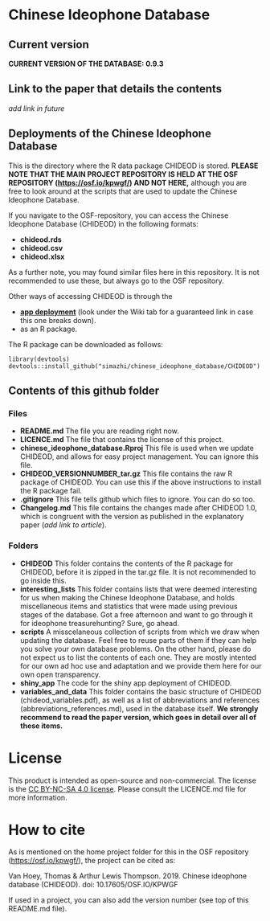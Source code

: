 # Chinese Ideophone Database

## Current version

**CURRENT VERSION OF THE DATABASE: 0.9.3**

## Link to the paper that details the contents

*add link in future*

## Deployments of the Chinese Ideophone Database

This is the directory where the R data package CHIDEOD is stored.
**PLEASE NOTE THAT THE MAIN PROJECT REPOSITORY IS HELD AT THE OSF REPOSITORY (https://osf.io/kpwgf/) AND NOT HERE,** although you are free to look around at the scripts that are used to update the Chinese Ideophone Database.

If you navigate to the OSF-repository, you can access the Chinese Ideophone Database (CHIDEOD) in the following formats:

* **chideod.rds**
* **chideod.csv**
* **chideod.xlsx**

As a further note, you may found similar files here in this repository. It is not recommended to use these, but always go to the OSF repository.

Other ways of accessing CHIDEOD is through the 

* **[app deployment](https://simazhi.shinyapps.io/chideod_appversion/)** (look under the Wiki tab for a guaranteed link in case this one breaks down).
* as an R package.

The R package can be downloaded as follows:

```
library(devtools)
devtools::install_github("simazhi/chinese_ideophone_database/CHIDEOD")
```

## Contents of this github folder

### Files

* __README.md__ The file you are reading right now.
* __LICENCE.md__ The file that contains the license of this project.
* __chinese_ideophone_database.Rproj__ This file is used when we update CHIDEOD, and allows for easy project management. You can ignore this file.
* __CHIDEOD_VERSIONNUMBER_tar.gz__ This file contains the raw R package of CHIDEOD. You can use this if the above instructions to install the R package fail.
* __.gitignore__ This file tells github which files to ignore. You can do so too.
* __Changelog.md__ This file contains the changes made after CHIDEOD 1.0, which is congruent with the version as published in the explanatory paper (*add link to article*).

### Folders

* __CHIDEOD__ This folder contains the contents of the R package for CHIDEOD, before it is zipped in the tar.gz file. It is not recommended to go inside this.
* __interesting_lists__ This folder contains lists that were deemed interesting for us when making the Chinese Ideophone Database, and holds miscellaneous items and statistics that were made using previous stages of the database. Got a free afternoon and want to go through it for ideophone treasurehunting? Sure, go ahead.
* __scripts__ A misscelaneous collection of scripts from which we draw when updating the database. Feel free to reuse parts of them if they can help you solve your own database problems. On the other hand, please do not expect us to list the contents of each one. They are mostly intented for our own ad hoc use and adaptation and we provide them here for our own open transparency.
* __shiny_app__ The code for the shiny app deployment of CHIDEOD.
* __variables_and_data__ This folder contains the basic structure of CHIDEOD (chideod_variables.pdf), as well as a list of abbreviations and references (abbreviations_references.md), used in the database itself. **We strongly recommend to read the paper version, which goes in detail over all of these items.**

# License

This product is intended as open-source and non-commercial.
The license is the [CC BY-NC-SA 4.0 license](https://creativecommons.org/licenses/by-nc-sa/4.0/). 
Please consult the LICENCE.md file for more information.

# How to cite

As is mentioned on the home project folder for this in the OSF repository (https://osf.io/kpwgf/), the project can be cited as:

Van Hoey, Thomas & Arthur Lewis Thompson. 2019. Chinese ideophone database (CHIDEOD). doi: 10.17605/OSF.IO/KPWGF

If used in a project, you can also add the version number (see top of this README.md file).

